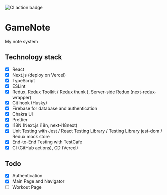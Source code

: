 ![CI action badge](https://github.com/Gaitz/GameNote/actions/workflows/test-workflow.yml/badge.svg)

# GameNote

My note system

## Technology stack

- [x] React
- [x] Next.js (deploy on Vercel)
- [x] TypeScript
- [x] ESLint
- [x] Redux, Redux Toolkit ( Redux thunk ), Server-side Redux (next-redux-wrapper)
- [x] Git hook (Husky)
- [x] Firebase for database and authentication
- [x] Chakra UI
- [x] Prettier
- [x] I18N (Next.js i18n, next-i18next)
- [x] Unit Testing with Jest / React Testing Library / Testing Library jest-dom / Redux mock store
- [x] End-to-End Testing with TestCafe
- [x] CI (GitHub actions), CD (Vercel)

## Todo

- [x] Authentication
- [x] Main Page and Navigator
- [ ] Workout Page
